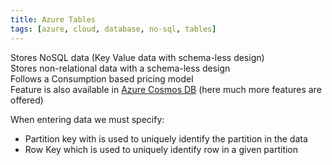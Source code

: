 ```yaml
---
title: Azure Tables
tags: [azure, cloud, database, no-sql, tables]
---
```


Stores NoSQL data (Key Value data with schema-less design)  
Stores non-relational data with a schema-less design  
Follows a Consumption based pricing model  
Feature is also available in [Azure Cosmos DB](../Azure%20Cosmos%20DB/Azure%20Cosmos%20DB.md) (here much more features are offered)

When entering data we must specify:

* Partition key with is used to uniquely identify the partition in the data
* Row Key which is used to uniquely identify row in a given partition